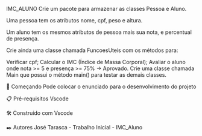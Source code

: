 IMC_ALUNO
Crie um pacote para armazenar as classes Pessoa e Aluno.

Uma pessoa tem os atributos nome, cpf, peso e altura.

Um aluno tem os mesmos atributos de pessoa mais sua nota, e percentual de presença. 

Crie ainda uma classe chamada FuncoesUteis com os métodos para:

Verificar cpf;
Calcular o IMC (Índice de Massa Corporal);
Avaliar o aluno onde nota >= 5 e presença >= 75% → Aprovado.
Crie uma classe chamada Main que possui o método main() para testar as demais classes.

🚀 Começando
Pode colocar o enunciado para o desenvolvimento do projeto

📋 Pré-requisitos
Vscode

🛠️ Construído com
Vscode

✒️ Autores
José Tarasca - Trabalho Inicial - IMC_Aluno
